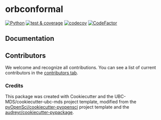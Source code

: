 # orbconformal 

[![Python](https://img.shields.io/badge/python-3.8-blue)]()
[![test & coverage](https://github.com/benjaminleroy/orb-tc-conformal/actions/workflows/code-check-and-coverage.yaml/badge.svg)](https://github.com/benjaminleroy/orb-tc-conformal/actions/workflows/code-check-and-coverage.yaml)
[![codecov](https://codecov.io/gh/benjaminleroy/orb-tc-conformal/branch/main/graph/badge.svg)](https://codecov.io/gh/benjaminleroy/orb-tc-conformal)
[![CodeFactor](https://www.codefactor.io/repository/github/benjaminleroy/orb-tc-conformal/badge?s=59656066a0a4a17814dd3d5f29b154e40fcc585e)](https://www.codefactor.io/repository/github/benjaminleroy/orb-tc-conformal)

<!--
[![Documentation Status](https://readthedocs.org/projects/orbconformal/badge/?version=latest)](https://orbconformal.readthedocs.io/en/latest/?badge=latest)
-->

<!--
## Installation

```bash
$ pip install -i https://test.pypi.org/simple/ orbconformal
```

## Features

- TODO

## Dependencies

- TODO

## Usage

- TODO

-->
## Documentation

<!--
The official documentation is hosted on Read the Docs: https://orbconformal.readthedocs.io/en/latest/
-->

## Contributors

We welcome and recognize all contributions. You can see a list of current contributors in the [contributors tab](https://github.com/benjaminleroy/orb-tc-conformal//graphs/contributors).

### Credits

This package was created with Cookiecutter and the UBC-MDS/cookiecutter-ubc-mds project template, modified from the [pyOpenSci/cookiecutter-pyopensci](https://github.com/pyOpenSci/cookiecutter-pyopensci) project template and the [audreyr/cookiecutter-pypackage](https://github.com/audreyr/cookiecutter-pypackage).
